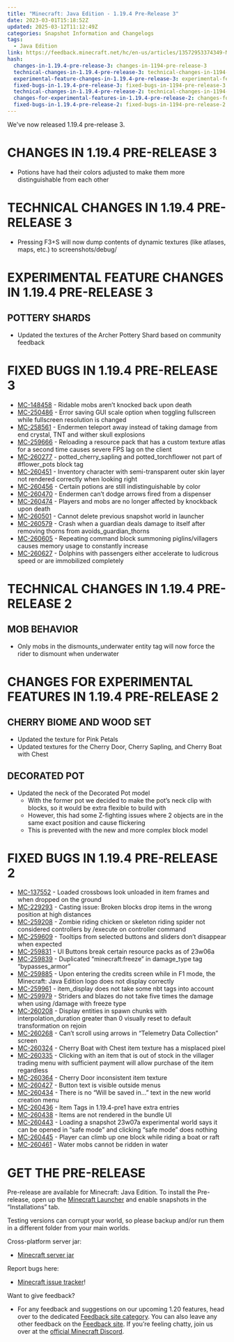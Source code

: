 ```yaml
---
title: "Minecraft: Java Edition - 1.19.4 Pre-Release 3"
date: 2023-03-01T15:18:52Z
updated: 2025-03-12T11:12:49Z
categories: Snapshot Information and Changelogs
tags:
  - Java Edition
link: https://feedback.minecraft.net/hc/en-us/articles/13572953374349-Minecraft-Java-Edition-1-19-4-Pre-Release-3
hash:
  changes-in-1.19.4-pre-release-3: changes-in-1194-pre-release-3
  technical-changes-in-1.19.4-pre-release-3: technical-changes-in-1194-pre-release-3
  experimental-feature-changes-in-1.19.4-pre-release-3: experimental-feature-changes-in-1194-pre-release-3
  fixed-bugs-in-1.19.4-pre-release-3: fixed-bugs-in-1194-pre-release-3
  technical-changes-in-1.19.4-pre-release-2: technical-changes-in-1194-pre-release-2
  changes-for-experimental-features-in-1.19.4-pre-release-2: changes-for-experimental-features-in-1194-pre-release-2
  fixed-bugs-in-1.19.4-pre-release-2: fixed-bugs-in-1194-pre-release-2
---
```


We've now released 1.19.4 pre-release 3.

# CHANGES IN 1.19.4 PRE-RELEASE 3

- Potions have had their colors adjusted to make them more distinguishable from each other

# TECHNICAL CHANGES IN 1.19.4 PRE-RELEASE 3

- Pressing F3+S will now dump contents of dynamic textures (like atlases, maps, etc.) to screenshots/debug/

# EXPERIMENTAL FEATURE CHANGES IN 1.19.4 PRE-RELEASE 3

## POTTERY SHARDS

- Updated the textures of the Archer Pottery Shard based on community feedback

# FIXED BUGS IN 1.19.4 PRE-RELEASE 3

- [MC-148458](https://bugs.mojang.com/browse/MC-148458) - Ridable mobs aren’t knocked back upon death
- [MC-250486](https://bugs.mojang.com/browse/MC-250486) - Error saving GUI scale option when toggling fullscreen while fullscreen resolution is changed
- [MC-258561](https://bugs.mojang.com/browse/MC-258561) - Endermen teleport away instead of taking damage from end crystal, TNT and wither skull explosions
- [MC-259666](https://bugs.mojang.com/browse/MC-259666) - Reloading a resource pack that has a custom texture atlas for a second time causes severe FPS lag on the client
- [MC-260277](https://bugs.mojang.com/browse/MC-260277) - potted_cherry_sapling and potted_torchflower not part of \#flower_pots block tag
- [MC-260451](https://bugs.mojang.com/browse/MC-260451) - Inventory character with semi-transparent outer skin layer not rendered correctly when looking right
- [MC-260456](https://bugs.mojang.com/browse/MC-260456) - Certain potions are still indistinguishable by color
- [MC-260470](https://bugs.mojang.com/browse/MC-260470) - Endermen can’t dodge arrows fired from a dispenser
- [MC-260474](https://bugs.mojang.com/browse/MC-260474) - Players and mobs are no longer affected by knockback upon death
- [MC-260501](https://bugs.mojang.com/browse/MC-260501) - Cannot delete previous snapshot world in launcher
- [MC-260579](https://bugs.mojang.com/browse/MC-260579) - Crash when a guardian deals damage to itself after removing thorns from avoids_guardian_thorns
- [MC-260605](https://bugs.mojang.com/browse/MC-260605) - Repeating command block summoning piglins/villagers causes memory usage to constantly increase
- [MC-260627](https://bugs.mojang.com/browse/MC-260627) - Dolphins with passengers either accelerate to ludicrous speed or are immobilized completely

# TECHNICAL CHANGES IN 1.19.4 PRE-RELEASE 2

## MOB BEHAVIOR

- Only mobs in the dismounts_underwater entity tag will now force the rider to dismount when underwater

# CHANGES FOR EXPERIMENTAL FEATURES IN 1.19.4 PRE-RELEASE 2

## CHERRY BIOME AND WOOD SET

- Updated the texture for Pink Petals
- Updated textures for the Cherry Door, Cherry Sapling, and Cherry Boat with Chest

## DECORATED POT

- Updated the neck of the Decorated Pot model
  - With the former pot we decided to make the pot’s neck clip with blocks, so it would be extra flexible to build with
  - However, this had some Z-fighting issues where 2 objects are in the same exact position and cause flickering
  - This is prevented with the new and more complex block model

# FIXED BUGS IN 1.19.4 PRE-RELEASE 2

- [MC-137552](https://bugs.mojang.com/browse/MC-137552) - Loaded crossbows look unloaded in item frames and when dropped on the ground
- [MC-229293](https://bugs.mojang.com/browse/MC-229293) - Casting issue: Broken blocks drop items in the wrong position at high distances
- [MC-259208](https://bugs.mojang.com/browse/MC-259208) - Zombie riding chicken or skeleton riding spider not considered controllers by /execute on controller command
- [MC-259609](https://bugs.mojang.com/browse/MC-259609) - Tooltips from selected buttons and sliders don’t disappear when expected
- [MC-259831](https://bugs.mojang.com/browse/MC-259831) - UI Buttons break certain resource packs as of 23w06a
- [MC-259839](https://bugs.mojang.com/browse/MC-259839) - Duplicated “minecraft:freeze” in damage_type tag “bypasses_armor”
- [MC-259885](https://bugs.mojang.com/browse/MC-259885) - Upon entering the credits screen while in F1 mode, the Minecraft: Java Edition logo does not display correctly
- [MC-259961](https://bugs.mojang.com/browse/MC-259961) - item_display does not take some nbt tags into account
- [MC-259979](https://bugs.mojang.com/browse/MC-259979) - Striders and blazes do not take five times the damage when using /damage with freeze type
- [MC-260208](https://bugs.mojang.com/browse/MC-260208) - Display entities in spawn chunks with interpolation_duration greater than 0 visually reset to default transformation on rejoin
- [MC-260268](https://bugs.mojang.com/browse/MC-260268) - Can’t scroll using arrows in “Telemetry Data Collection” screen
- [MC-260324](https://bugs.mojang.com/browse/MC-260324) - Cherry Boat with Chest item texture has a misplaced pixel
- [MC-260335](https://bugs.mojang.com/browse/MC-260335) - Clicking with an item that is out of stock in the villager trading menu with sufficient payment will allow purchase of the item regardless
- [MC-260364](https://bugs.mojang.com/browse/MC-260364) - Cherry Door inconsistent item texture
- [MC-260427](https://bugs.mojang.com/browse/MC-260427) - Button text is visible outside menus
- [MC-260434](https://bugs.mojang.com/browse/MC-260434) - There is no “Will be saved in…” text in the new world creation menu
- [MC-260436](https://bugs.mojang.com/browse/MC-260436) - Item Tags in 1.19.4-pre1 have extra entries
- [MC-260438](https://bugs.mojang.com/browse/MC-260438) - Items are not rendered in the bundle UI
- [MC-260443](https://bugs.mojang.com/browse/MC-260443) - Loading a snapshot 23w07a experimental world says it can be opened in “safe mode” and clicking “safe mode” does nothing
- [MC-260445](https://bugs.mojang.com/browse/MC-260445) - Player can climb up one block while riding a boat or raft
- [MC-260461](https://bugs.mojang.com/browse/MC-260461) - Water mobs cannot be ridden in water

# GET THE PRE-RELEASE

Pre-release are available for Minecraft: Java Edition. To install the Pre-release, open up the [Minecraft Launcher](https://www.minecraft.net/download.html) and enable snapshots in the “Installations” tab.

Testing versions can corrupt your world, so please backup and/or run them in a different folder from your main worlds.

Cross-platform server jar:

- [Minecraft server jar](https://piston-data.mojang.com/v1/objects/cedc29f7e4927bfe58c96e67495a73c7333c75cd/server.jar)

Report bugs here:

- [Minecraft issue tracker](https://bugs.mojang.com/projects/MC/summary)!

Want to give feedback?

- For any feedback and suggestions on our upcoming 1.20 features, head over to the dedicated [Feedback site category](https://aka.ms/MC120Feedback). You can also leave any other feedback on the [Feedback site](https://aka.ms/JavaSnapshotFeedback). If you’re feeling chatty, join us over at the [official Minecraft Discord](https://discordapp.com/invite/minecraft).
